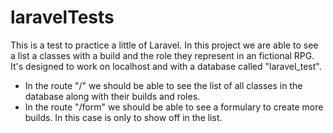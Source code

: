 # laravelTests

This is  a test to practice a little of Laravel. 
In this project we are able to see a list a classes with a build and the role they represent in an fictional RPG. It's designed to work on localhost and with a database called "laravel_test". 
- In the route "/" we should be able to see the list of all classes in the database along with their builds and roles.
- In the route "/form" we should be able to see a formulary to create more builds. In this case is only to show off in the list.
